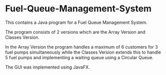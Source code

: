 # Fuel-Queue-Management-System

This contains a Java program for a Fuel Queue Management System. 

The program consists of 2 versions which are the Array Version and Classes Version.

In the Array Version the program handles a maximum of 6 customers for 3 fuel pumps simultaneously while the Classes Version extends this to handle 5 fuel pumps and implementing a waiting queue using a Circular Queue.

The GUI was implemented using JavaFX.

